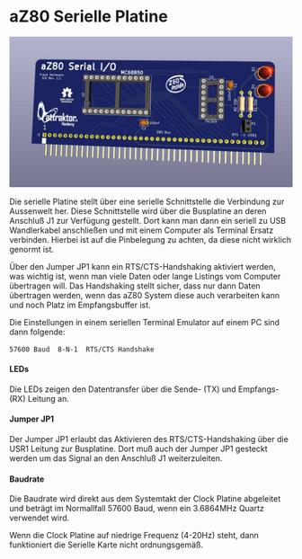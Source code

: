 # aZ80 Serielle Platine

<img width="640px" src="aZ80_SIO.jpg" alt="Die aZ80 Serielle Platine" />

Die serielle Platine stellt über eine serielle Schnittstelle die Verbindung zur Aussenwelt her. 
Diese Schnittstelle wird über die Busplatine an deren Anschluß J1 zur Verfügung gestellt. 
Dort kann man dann ein seriell zu USB Wandlerkabel anschließen und mit einem Computer als Terminal Ersatz verbinden. 
Hierbei ist auf die Pinbelegung zu achten, da diese nicht wirklich genormt ist.

Über den Jumper JP1 kann ein RTS/CTS-Handshaking aktiviert werden, was wichtig ist, wenn man viele Daten oder lange 
Listings vom Computer übertragen will. Das Handshaking stellt sicher, dass nur dann Daten übertragen werden, wenn 
das aZ80 System diese auch verarbeiten kann und noch Platz im Empfangsbuffer ist.

Die Einstellungen in einem seriellen Terminal Emulator auf einem PC sind dann folgende:

    57600 Baud  8-N-1  RTS/CTS Handshake

#### LEDs

Die LEDs zeigen den Datentransfer über die Sende- (TX) und Empfangs- (RX) Leitung an.

#### Jumper JP1

Der Jumper JP1 erlaubt das Aktivieren des RTS/CTS-Handshaking über die USR1 Leitung zur Busplatine. 
Dort muß auch der Jumper JP1 gesteckt werden um das Signal an den Anschluß J1 weiterzuleiten.

#### Baudrate

Die Baudrate wird direkt aus dem Systemtakt der Clock Platine abgeleitet und beträgt im Normallfall 57600 Baud, wenn ein 3.6864MHz Quartz verwendet wird.

Wenn die Clock Platine auf niedrige Frequenz (4-20Hz) steht, dann funktioniert die Serielle Karte nicht ordnungsgemäß.
